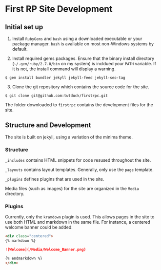 # First RP Site Development

## Initial set up

1. Install `RubyGems` and `bash` using a downloaded executable or your package manager. `bash` is available on most non-Windows systems by default. 

2. Install required gems packages. Ensure that the binary install directory (`~/.gem/ruby/2.7.0/bin` on my system) is incldued your `PATH` variable. If it is not, the install command will display a warning. 

```shell script
$ gem install bundler jekyll jekyll-feed jekyll-seo-tag
```

3. Clone the git repository which contains the source code for the site. 

```shell script
$ git clone git@github.com:twtduck/firstrpc.git
```

The folder downloaded to `firstrpc` contains the development files for the site. 

## Structure and Development

The site is built on jekyll, using a variation of the minima theme. 

### Structure

`_includes` contains HTML snippets for code resused throughout the site.

`_layouts` contains layout templates. Generally, only use the `page` template.

`_plugins` defines plugins that are used in the site. 

Media files (such as images) for the site are organized in the `Media` directory.

### Plugins

Currently, only the `kramdown` plugin is used. This allows pages in the site to use both HTML and markdown in the same file. For instance, a centered welcome banner could be added:

```markdown
<div class="centered">
{% markdown %}

![Welcome](/Media/Welcome_Banner.png)

{% endmarkdown %}
</div>
```



### 
